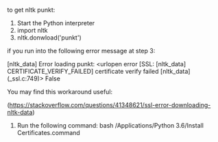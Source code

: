 to get nltk punkt:
1) Start the Python interpreter
2) import nltk
3) nltk.donwload('punkt')

if you run into the following error message at step 3:

[nltk_data] Error loading punkt: <urlopen error [SSL:
[nltk_data]     CERTIFICATE_VERIFY_FAILED] certificate verify failed
[nltk_data]     (_ssl.c:749)>
False

You may find this workaround useful:

(https://stackoverflow.com/questions/41348621/ssl-error-downloading-nltk-data)

1) Run the following command:
bash /Applications/Python 3.6/Install Certificates.command
